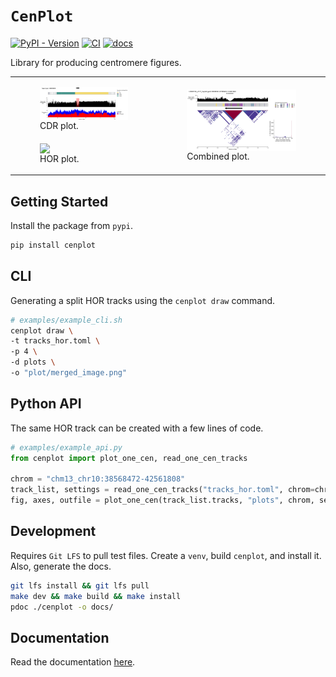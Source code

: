# `CenPlot`
[![PyPI - Version](https://img.shields.io/pypi/v/cenplot)](https://pypi.org/project/cenplot/)
[![CI](https://github.com/logsdon-lab/cenplot/actions/workflows/main.yaml/badge.svg)](https://github.com/logsdon-lab/cenplot/actions/workflows/main.yaml)
[![docs](https://github.com/logsdon-lab/cenplot/actions/workflows/docs.yaml/badge.svg)](https://github.com/logsdon-lab/cenplot/actions/workflows/docs.yaml)

Library for producing centromere figures.

<table>
  <tr>
    <td>
        <figure float="left">
            <img align="middle" src="docs/example_cdr.png" width="100%">
            <figcaption>CDR plot.</figcaption>
        </figure>
      <figure float="left">
            <img align="middle" src="docs/example_split_hor.png" width="100%">
            <figcaption>HOR plot.</figcaption>
        </figure>
    </td>
    <td>
        <figure float="left">
            <img align="middle" src="docs/example_multiple.png" width="100%">
            <figcaption>Combined plot.</figcaption>
        </figure>
    </td>
  </tr>
</table>

## Getting Started
Install the package from `pypi`.
```bash
pip install cenplot
```

## CLI
Generating a split HOR tracks using the `cenplot draw` command.
```bash
# examples/example_cli.sh
cenplot draw \
-t tracks_hor.toml \
-p 4 \
-d plots \
-o "plot/merged_image.png"
```

## Python API
The same HOR track can be created with a few lines of code.
```python
# examples/example_api.py
from cenplot import plot_one_cen, read_one_cen_tracks

chrom = "chm13_chr10:38568472-42561808"
track_list, settings = read_one_cen_tracks("tracks_hor.toml", chrom=chrom)
fig, axes, outfile = plot_one_cen(track_list.tracks, "plots", chrom, settings)
```

## Development
Requires `Git LFS` to pull test files.
Create a `venv`, build `cenplot`, and install it. Also, generate the docs.
```bash
git lfs install && git lfs pull
make dev && make build && make install
pdoc ./cenplot -o docs/
```

## Documentation
Read the documentation [here](https://logsdon-lab.github.io/cenplot/cenplot.html).
